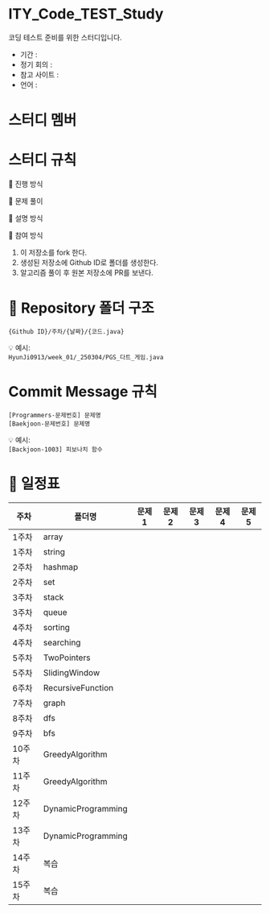 # ITY_Code_TEST_Study
코딩 테스트 준비를 위한 스터디입니다.

- 기간 :
- 정기 회의 :
- 참고 사이트 :
- 언어 :

# 스터디 멤버


# 스터디 규칙
📌 진행 방식

📌 문제 풀이

📌 설명 방식

📌 참여 방식
1. 이 저장소를 fork 한다.
2. 생성된 저장소에 Github ID로 폴더를 생성한다.
3. 알고리즘 풀이 후 원본 저장소에 PR를 보낸다.

# 📁 Repository 폴더 구조
```
{Github ID}/주차/{날짜}/{코드.java}
```
💡 예시:  
`HyunJi0913/week_01/_250304/PGS_다트_게임.java`

# Commit Message 규칙
```
[Programmers-문제번호] 문제명
[Baekjoon-문제번호] 문제명
```
💡 예시:  
`[Backjoon-1003] 피보나치 함수`


# 📅 일정표
| 주차 | 폴더명 | 문제1 | 문제2 | 문제3 | 문제4 | 문제5 |
|------|--------|-------|-------|-------|-------|-------|
| 1주차 | array |       |       |       |       |       |
| 1주차 | string |       |       |       |       |       |
| 2주차 | hashmap |       |       |       |       |       |
| 2주차 | set |       |       |       |       |       |
| 3주차 | stack |       |       |       |       |       |
| 3주차 | queue |       |       |       |       |       |
| 4주차 | sorting |       |       |       |       |       |
| 4주차 | searching |       |       |       |       |       |
| 5주차 | TwoPointers |       |       |       |       |       |
| 5주차 | SlidingWindow |       |       |       |       |       |
| 6주차 | RecursiveFunction |       |       |       |       |       |
| 7주차 | graph |       |       |       |       |       |
| 8주차 | dfs |       |       |       |       |       |
| 9주차 | bfs |       |       |       |       |       |
| 10주차 | GreedyAlgorithm |       |       |       |       |       |
| 11주차 | GreedyAlgorithm |       |       |       |       |       |
| 12주차 | DynamicProgramming |       |       |       |       |       |
| 13주차 | DynamicProgramming |       |       |       |       |       |
| 14주차 | 복습 |       |       |       |       |       |
| 15주차 | 복습 |       |       |       |       |       |
